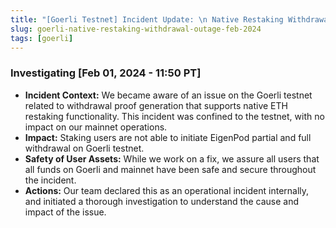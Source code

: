 ```yaml
---
title: "[Goerli Testnet] Incident Update: \n Native Restaking Withdrawals Impacted on Goerli testnet"
slug: goerli-native-restaking-withdrawal-outage-feb-2024
tags: [goerli]
---
```

### Investigating [Feb 01, 2024 - 11:50 PT]

- **Incident Context:** We became aware of an issue on the Goerli testnet related to withdrawal proof generation that supports native ETH restaking functionality. This incident was confined to the testnet, with no impact on our mainnet operations.
- **Impact:** Staking users are not able to initiate EigenPod partial and full withdrawal on Goerli testnet.
- **Safety of User Assets:** While we work on a fix, we assure all users that all funds on Goerli and mainnet have been safe and secure throughout the incident.
- **Actions:** Our team declared this as an operational incident internally, and initiated a thorough investigation to understand the cause and impact of the issue.
